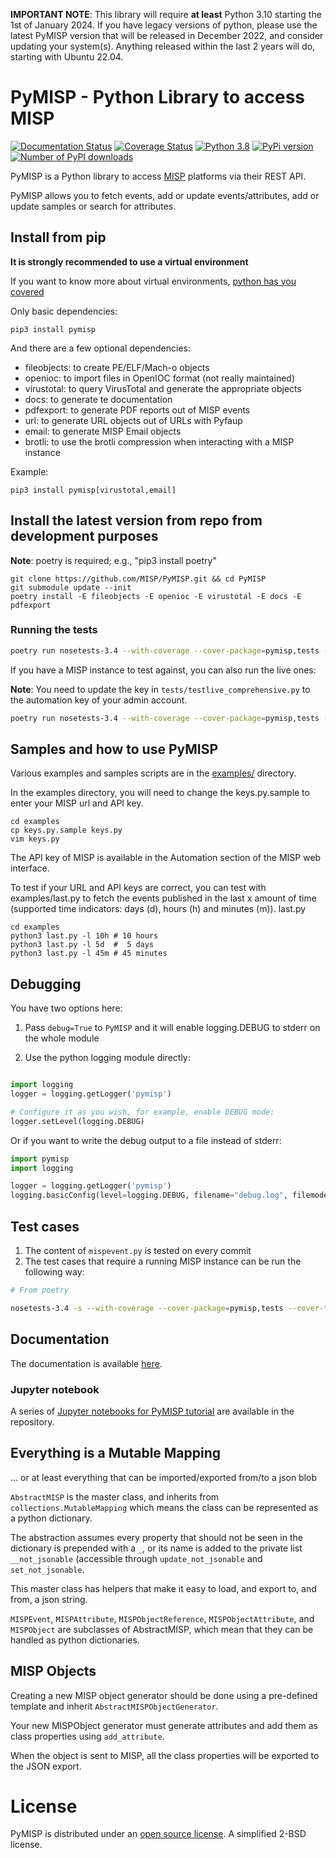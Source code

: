 **IMPORTANT NOTE**: This library will require **at least** Python 3.10 starting the 1st of January 2024. If you have legacy versions of python, please use the latest PyMISP version that will be released in December 2022, and consider updating your system(s). Anything released within the last 2 years will do, starting with Ubuntu 22.04.

# PyMISP - Python Library to access MISP

[![Documentation Status](https://readthedocs.org/projects/pymisp/badge/?version=latest)](http://pymisp.readthedocs.io/?badge=latest)
[![Coverage Status](https://coveralls.io/repos/github/MISP/PyMISP/badge.svg?branch=main)](https://coveralls.io/github/MISP/PyMISP?branch=main)
[![Python 3.8](https://img.shields.io/badge/python-3.8+-blue.svg)](https://www.python.org/downloads/release/python-380/)
[![PyPi version](https://img.shields.io/pypi/v/pymisp.svg)](https://pypi.python.org/pypi/pymisp/)
[![Number of PyPI downloads](https://img.shields.io/pypi/dm/pymisp.svg)](https://pypi.python.org/pypi/pymisp/)

PyMISP is a Python library to access [MISP](https://github.com/MISP/MISP) platforms via their REST API.

PyMISP allows you to fetch events, add or update events/attributes, add or update samples or search for attributes.

## Install from pip

**It is strongly recommended to use a virtual environment**

If you want to know more about virtual environments, [python has you covered](https://docs.python.org/3/tutorial/venv.html)

Only basic dependencies:
```
pip3 install pymisp
```

And there are a few optional dependencies:
* fileobjects: to create PE/ELF/Mach-o objects
* openioc: to import files in OpenIOC format (not really maintained)
* virustotal: to query VirusTotal and generate the appropriate objects
* docs: to generate te documentation
* pdfexport: to generate PDF reports out of MISP events
* url: to generate URL objects out of URLs with Pyfaup
* email: to generate MISP Email objects
* brotli: to use the brotli compression when interacting with a MISP instance

Example:

```
pip3 install pymisp[virustotal,email]
```

## Install the latest version from repo from development purposes

**Note**: poetry is required; e.g., "pip3 install poetry"

```
git clone https://github.com/MISP/PyMISP.git && cd PyMISP
git submodule update --init
poetry install -E fileobjects -E openioc -E virustotal -E docs -E pdfexport
```

### Running the tests

```bash
poetry run nosetests-3.4 --with-coverage --cover-package=pymisp,tests --cover-tests tests/test_*.py
```

If you have a MISP instance to test against, you can also run the live ones:

**Note**: You need to update the key in `tests/testlive_comprehensive.py` to the automation key of your admin account.

```bash
poetry run nosetests-3.4 --with-coverage --cover-package=pymisp,tests --cover-tests tests/testlive_comprehensive.py
```

## Samples and how to use PyMISP

Various examples and samples scripts are in the [examples/](examples/) directory.

In the examples directory, you will need to change the keys.py.sample to enter your MISP url and API key.

```
cd examples
cp keys.py.sample keys.py
vim keys.py
```

The API key of MISP is available in the Automation section of the MISP web interface.

To test if your URL and API keys are correct, you can test with examples/last.py to
fetch the events published in the last x amount of time (supported time indicators: days (d), hours (h) and minutes (m)).
last.py
```
cd examples
python3 last.py -l 10h # 10 hours
python3 last.py -l 5d  #  5 days
python3 last.py -l 45m # 45 minutes
```


## Debugging

You have two options here:

1. Pass `debug=True` to `PyMISP` and it will enable logging.DEBUG to stderr on the whole module

2. Use the python logging module directly:

```python

import logging
logger = logging.getLogger('pymisp')

# Configure it as you wish, for example, enable DEBUG mode:
logger.setLevel(logging.DEBUG)
```

Or if you want to write the debug output to a file instead of stderr:

```python
import pymisp
import logging

logger = logging.getLogger('pymisp')
logging.basicConfig(level=logging.DEBUG, filename="debug.log", filemode='w', format=pymisp.FORMAT)
```

## Test cases

1. The content of `mispevent.py` is tested on every commit
2. The test cases that require a running MISP instance can be run the following way:


```bash
# From poetry

nosetests-3.4 -s --with-coverage --cover-package=pymisp,tests --cover-tests tests/testlive_comprehensive.py:TestComprehensive.[test_name]

```

## Documentation

The documentation is available [here](https://pymisp.readthedocs.io/en/latest/).

### Jupyter notebook

A series of [Jupyter notebooks for PyMISP tutorial](https://github.com/MISP/PyMISP/tree/main/docs/tutorial) are available in the repository.

## Everything is a Mutable Mapping

... or at least everything that can be imported/exported from/to a json blob

`AbstractMISP` is the master class, and inherits from `collections.MutableMapping` which means
the class can be represented as a python dictionary.

The abstraction assumes every property that should not be seen in the dictionary is prepended with a `_`,
or its name is added to the private list `__not_jsonable` (accessible through `update_not_jsonable` and `set_not_jsonable`.

This master class has helpers that make it easy to load, and export to, and from, a json string.

`MISPEvent`, `MISPAttribute`, `MISPObjectReference`, `MISPObjectAttribute`, and `MISPObject`
are subclasses of AbstractMISP, which mean that they can be handled as python dictionaries.

## MISP Objects

Creating a new MISP object generator should be done using a pre-defined template and inherit `AbstractMISPObjectGenerator`.

Your new MISPObject generator must generate attributes and add them as class properties using `add_attribute`.

When the object is sent to MISP, all the class properties will be exported to the JSON export.

# License

PyMISP is distributed under an [open source license](./LICENSE). A simplified 2-BSD license.

